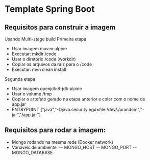 # Template Spring Boot

## Requisitos para construir a imagem
Usando Multi-stage build 
Primeira etapa
- Usar imagem maven:alpine
- Executar: mkdir /code
- Usar o diretório /code (workdir)
- Copiar os arquivos da raiz para o /code
- Executar: mvn clean install

Segunda etapa
- Usar imagem openjdk:8-jdk-alpine
- Usar o volume /tmp
- Copiar o artefato gerado na etapa anterior e colar com o nome de app.jar
- ENTRYPOINT ["java","-Djava.security.egd=file:/dev/./urandom","-jar","/app.jar"]

## Requisitos para rodar a imagem:
- Mongo rodando na mesma rede (Docker network)
- Váriaveis de ambiente:
    -- MONGO_HOST
    -- MONGO_PORT
    -- MONGO_DATABASE
